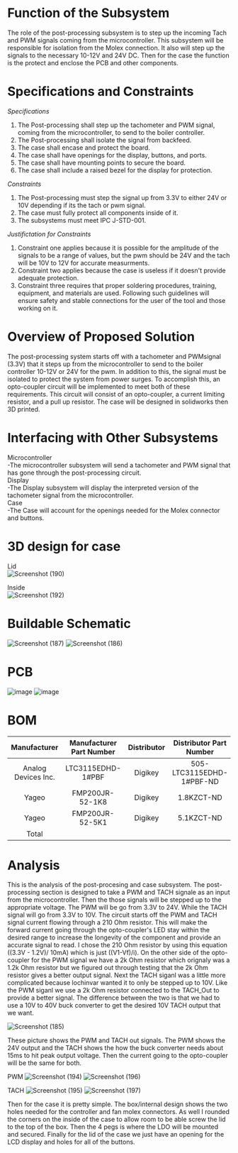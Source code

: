 # Function of the Subsystem  
The role of the post-processing subsystem is to step up the incoming Tach and PWM signals coming from the microcontroller. This subsystem will be responsible for isolation from the Molex connection. It also will step up the signals to the necessary 10-12V and 24V DC. Then for the case the function is the protect and enclose the PCB and other components.

# Specifications and Constraints  
*Specifications*  
1. The Post-processing shall step up the tachometer and PWM signal, coming from the microcontroller, to send to the boiler controller.  
2. The Post-processing shall isolate the signal from backfeed.  
3. The case shall encase and protect the board.
4. The case shall have openings for the display, buttons, and ports.
5. The case shall have mounting points to secure the board.
6. The case shall include a raised bezel for the display for protection.  

*Constraints*  
1. The Post-processing must step the signal up from 3.3V to either 24V or 10V depending if its the tach or pwm signal.  
2. The case must fully protect all components inside of it.  
3. The subsystems must meet IPC J-STD-001.  

*Justifictation for Constraints*  
1. Constraint one applies because it is possible for the amplitude of the signals to be a range of values, but the pwm should be 24V and the tach will be 10V to 12V for accurate measurments.  
2. Constraint two applies because the case is useless if it doesn't provide adequate protection.  
3. Constraint three requires that proper soldering procedures, training, equipment, and materials are used. Following such guidelines will ensure safety and stable connections for the user of the tool and those working on it.

# Overview of Proposed Solution  
The post-processing system starts off with a tachometer and PWMsignal (3.3V) that it steps up from the microcontroller to send to the boiler controller 10-12V or 24V for the pwm. In addition to this, the signal must be isolated to protect the system from power surges. To accomplish this, an opto-coupler circuit will be implemented to meet both of these requirements. This circuit will consist of an opto-coupler, a current limiting resistor, and a pull up resistor. The case will be designed in solidworks then 3D printed.  

# Interfacing with Other Subsystems
Microcontroller   
-The microcontroller subsystem will send a tachometer and PWM signal that has gone through the post-processing circuit.  
Display  
-The Display subsystem will display the interpreted version of the tachometer signal from the microcontroller.  
Case  
-The Case will account for the openings needed for the Molex connector and buttons.  

# 3D design for case
Lid  
![Screenshot (190)](https://github.com/user-attachments/assets/c09ec1a6-7c91-4c66-9755-fb48292fd73b)

Inside  
![Screenshot (192)](https://github.com/user-attachments/assets/30ee5df7-b71c-4121-8ca5-8531643d1ac8)





# Buildable Schematic
![Screenshot (187)](https://github.com/user-attachments/assets/0fdb1b9f-381f-4eac-a8ed-c6e90f26a2d8)
![Screenshot (186)](https://github.com/user-attachments/assets/6c45987b-5658-4cb2-9177-ca0bef23dbe7)

# PCB
![image](https://github.com/user-attachments/assets/a5741e4c-52d9-4d9b-85f0-4c882c560005)
![image](https://github.com/user-attachments/assets/5a6e39ef-8f56-4d20-a397-60724bc26a80)

# BOM
| Manufacturer | Manufacturer Part Number | Distributor | Distributor Part Number | Quantity | Cost  | URL  | Component Name|
| :---:         | :---:                    | :---:       | :---:                   | :---:    | :---: | :---: | :---: |
| Analog Devices Inc. | LTC3115EDHD-1#PBF | Digikey |505-LTC3115EDHD-1#PBF-ND | 1 | $15.15| https://www.digikey.com/en/products/detail/analog-devices-inc/LTC3115EDHD-1-PBF/3074265 | U3|
| Yageo | FMP200JR-52-1K8 | Digikey |1.8KZCT-ND | 2 | $0.62| https://www.digikey.com/en/products/detail/yageo/FMP200JR-52-1K8/2058663 | R3 and R6|
| Yageo | FMP200JR-52-5K1 | Digikey |5.1KZCT-ND | 2 | $0.64| https://www.digikey.com/en/products/detail/yageo/FMP200JR-52-5K1/2058704 | R4 and R5|
| Total       |       |     |     |   | $ |  |  |

# Analysis
This is the analysis of the post-procesing and case subsystem. The post-processing section is designed to take a PWM and TACH signale as an input from the microcontroller. Then the those signals will be stepped up to the appropriate voltage. The PWM will be go from 3.3V to 24V. While the TACH signal will go from 3.3V to 10V. The circuit starts off the PWM and TACH signal current flowing through a 210 Ohm resistor. This will make the forward current going through the opto-coupler's LED stay within the desired range to increase the longevity of the component and provide an accurate signal to read. I chose the 210 Ohm resistor by using this equation ((3.3V - 1.2V)/ 10mA) which is just ((V1-Vf)/i). On the other side of the opto-coupler for the PWM signal we have a 2k Ohm resistor which orignaly was a 1.2k Ohm resistor but we figured out through testing that the 2k Ohm resistor gives a better output signal. Next the TACH siganl was a little more complicated because lochinvar wanted it to only be stepped up to 10V. Like the PWM siganl we use a 2k Ohm resistor connected to the TACH_Out to provide a better signal. The difference between the two is that we had to use a 10V to 40V buck converter to get the desired 10V TACH output that we want.  


![Screenshot (185)](https://github.com/user-attachments/assets/f15b72b3-fc62-4a0c-a634-47accde9ad2d)

These picture shows the PWM and TACH out signals. The PWM shows the 24V output and the TACH shows the how the buck converter needs about 15ms to hit peak output voltage. Then the current going to the opto-coupler will be the same for both.  

PWM
![Screenshot (194)](https://github.com/user-attachments/assets/2528b5af-7f39-4a92-a6d9-34c36d87c5c9)
![Screenshot (196)](https://github.com/user-attachments/assets/e720a861-6325-4949-b159-21815681689c)  

 

TACH
![Screenshot (195)](https://github.com/user-attachments/assets/ecc39231-faba-461d-93f9-59bc61ffcf2e)
![Screenshot (197)](https://github.com/user-attachments/assets/0cff14e8-354f-42ea-a11a-0b78a0fbf5f5)




Then for the case it is pretty simple. The box/internal design shows the two holes needed for the controller and fan molex connectors. As well I rounded the corners on the inside of the case to allow room to be able screw the lid to the top of the box. Then the 4 pegs is where the LDO will be mounted and secured. Finally for the lid of the case we just have an opening for the LCD display and holes for all of the buttons.





